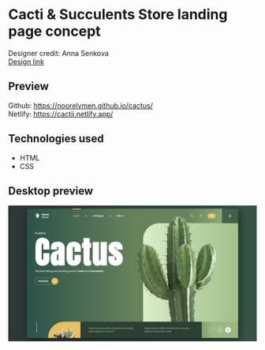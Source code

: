 # Cacti & Succulents Store landing page concept

Designer credit: Anna Senkova
<br/>
<a href="https://dribbble.com/shots/6542941-Cacti-Succulents-Store-Web-site-Concept">Design link</a>

## Preview

Github: https://noorelymen.github.io/cactus/
<br/>
Netlify: https://cactii.netlify.app/

## Technologies used
<ul>
  <li>HTML</li>
  <li>CSS</li>
</ul>

## Desktop preview

<img width="1792" alt="preview" src="https://github.com/noorelymen/cactus/blob/d000415857571f9e944782811370c3c109be787d/preview.png">





